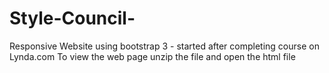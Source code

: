 # Style-Council-
Responsive Website using bootstrap 3 - started after completing course on Lynda.com
To view the web page unzip the file and open the html file
